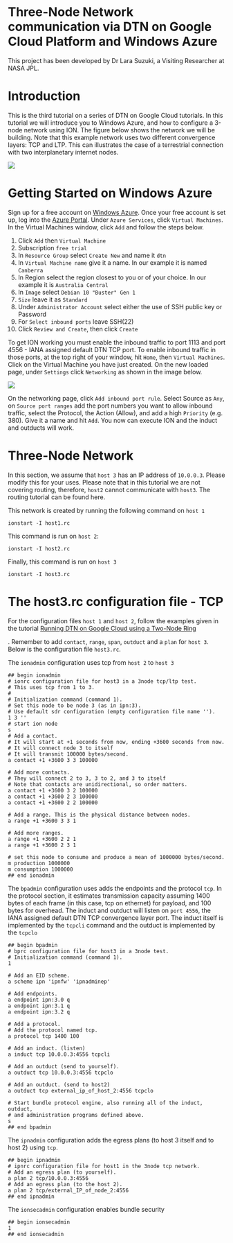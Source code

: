 # Three-Node Network communication via DTN on Google Cloud Platform and Windows Azure

This project has been developed by Dr Lara Suzuki, a Visiting Researcher at NASA JPL.

# Introduction
This is the third tutorial on a series of DTN on Google Cloud tutorials. In this tutorial we will introduce you to Windows Azure, and how to configure a 3-node network using ION. The figure below shows the network we will be building. Note that this example network uses two different convergence layers: TCP and LTP. This can illustrates the case of a terrestrial connection with two interplanetary internet nodes.

![](images/net_arch.png)


# Getting Started on Windows Azure
Sign up for a free account on [Windows Azure](http://www.azure.microsoft.com). Once your free account is set up, log into the [Azure Portal](https://portal.azure.com/). Under `Azure Services`, click `Virtual Machines`. In the Virtual Machines window, click `Add` and follow the steps below.
1. Click `Add` then `Virtual Machine`
2. Subscription `free trial`
3. In `Resource Group` select `Create New` and name it `dtn`
4. In `Virtual Machine name` give it a name. In our example it is named `Canberra`
5. In Region select the region closest to you or of your choice. In our example it is `Australia Central`
6. In `Image` select `Debian 10 "Buster" Gen 1`
7. `Size` leave it as `Standard`
8. Under `Administrator Account` select either the use of SSH public key or Password
9. For `Select inbound ports` leave SSH(22)
10. Click `Review and Create`, then click `Create`

To get ION working you must enable the inbound traffic to port 1113 and port 4556 - IANA assigned default DTN TCP port. To enable inbound traffic in those ports, at the top right of your window, hit `Home`, then `Virtual Machines`. Click on the Virtual Machine you have just created. On the new loaded page, under `Settings` click `Networking` as shown in the image below. 

![](images/azure_net.png)


On the networking page, click `Add inbound port rule`. Select Source as `Any`, on `Source port ranges` add the port numbers you want to allow inbound traffic, select the Protocol, the Action (Allow), and add a high `Priority` (e.g. 380). Give it a name and hit `Add`. You now can execute ION and the induct and outducts will work.

# Three-Node Network

In this section, we assume that `host 3` has an IP address of `10.0.0.3`. Please modify this for your uses. Please note that in this tutorial we are not covering routing, therefore, `host2` cannot communicate with `host3`. The routing tutorial can be found here.

This network is created by running the following command on `host 1`
````
ionstart -I host1.rc
````
This command is run on `host 2`:
````
ionstart -I host2.rc
````
Finally, this command is run on `host 3`
````
ionstart -I host3.rc
````

# The host3.rc configuration file - TCP
For the configuration files `host 1` and `host 2`, follow the examples given in the tutorial [Running DTN on Google Cloud using a Two-Node Ring](../dtn-gcp-2nodes/ION-Two-Node-on-Cloud-Linux-VMs.md)

. Remember to add `contact`, `range`, `span`, `outduct` and a `plan` for `host 3`. Below is the configuration file `host3.rc`.

The `ionadmin` configuration uses tcp from `host 2` to `host 3`
````
## begin ionadmin 
# ionrc configuration file for host3 in a 3node tcp/ltp test.
# This uses tcp from 1 to 3.
# 
# Initialization command (command 1). 
# Set this node to be node 3 (as in ipn:3).
# Use default sdr configuration (empty configuration file name '').
1 3 ''
# start ion node
s
# Add a contact.
# It will start at +1 seconds from now, ending +3600 seconds from now.
# It will connect node 3 to itself
# It will transmit 100000 bytes/second.
a contact +1 +3600 3 3 100000

# Add more contacts.
# They will connect 2 to 3, 3 to 2, and 3 to itself
# Note that contacts are unidirectional, so order matters.
a contact +1 +3600 3 2 100000
a contact +1 +3600 2 3 100000
a contact +1 +3600 2 2 100000

# Add a range. This is the physical distance between nodes.
a range +1 +3600 3 3 1

# Add more ranges.
a range +1 +3600 2 2 1
a range +1 +3600 2 3 1

# set this node to consume and produce a mean of 1000000 bytes/second.
m production 1000000
m consumption 1000000
## end ionadmin 
````

The `bpadmin` configuration uses adds the endpoints and the protocol `tcp`. In the protocol section, it estimates transmission capacity assuming 1400 bytes of each frame (in this case, tcp on ethernet) for payload, and 100 bytes for overhead. The induct and outduct will listen on `port 4556`, the IANA assigned default DTN TCP convergence layer port. The induct itself is implemented by the `tcpcli` command and the outduct is implemented by the `tcpclo`
````
## begin bpadmin 
# bprc configuration file for host3 in a 3node test.
# Initialization command (command 1).
1

# Add an EID scheme.
a scheme ipn 'ipnfw' 'ipnadminep'

# Add endpoints.
a endpoint ipn:3.0 q
a endpoint ipn:3.1 q
a endpoint ipn:3.2 q

# Add a protocol. 
# Add the protocol named tcp.
a protocol tcp 1400 100

# Add an induct. (listen)
a induct tcp 10.0.0.3:4556 tcpcli

# Add an outduct (send to yourself).
a outduct tcp 10.0.0.3:4556 tcpclo

# Add an outduct. (send to host2)
a outduct tcp external_ip_of_host_2:4556 tcpclo

# Start bundle protocol engine, also running all of the induct, outduct,
# and administration programs defined above.
s
## end bpadmin 
````

The `ipnadmin` configuration adds the egress plans (to host 3 itself and to host 2) using `tcp`.
````
## begin ipnadmin 
# ipnrc configuration file for host1 in the 3node tcp network.
# Add an egress plan (to yourself).
a plan 2 tcp/10.0.0.3:4556
# Add an egress plan (to the host 2).
a plan 2 tcp/external_IP_of_node_2:4556
## end ipnadmin
````

The `ionsecadmin` configuration enables bundle security
````
## begin ionsecadmin
1
## end ionsecadmin

````
